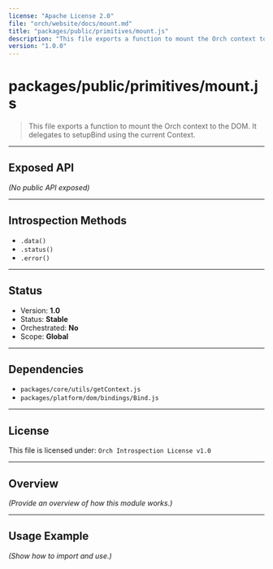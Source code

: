 ```yaml
---
license: "Apache License 2.0"
file: "orch/website/docs/mount.md"
title: "packages/public/primitives/mount.js"
description: "This file exports a function to mount the Orch context to the DOM. It delegates to setupBind using the current Context."
version: "1.0.0"
---
```


# packages/public/primitives/mount.js

> This file exports a function to mount the Orch context to the DOM. It delegates to setupBind using the current Context.

---

## Exposed API

_(No public API exposed)_

---

## Introspection Methods

- `.data()`
- `.status()`
- `.error()`

---

## Status

- Version: **1.0**
- Status: **Stable**
- Orchestrated: **No**
- Scope: **Global**

---

## Dependencies

- `packages/core/utils/getContext.js`
- `packages/platform/dom/bindings/Bind.js`

---

## License

This file is licensed under: `Orch Introspection License v1.0`

---

## Overview

_(Provide an overview of how this module works.)_

---

## Usage Example

_(Show how to import and use.)_

